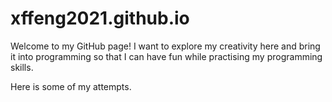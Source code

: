 # xffeng2021.github.io


Welcome to my GitHub page!
I want to explore my creativity here and bring it into programming so that I can have fun while practising my programming skills.

Here is some of my attempts.


  
  
